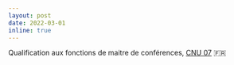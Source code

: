 ```yaml
---
layout: post
date: 2022-03-01
inline: true
---
```


Qualification aux fonctions de maitre de conférences, <a href="https://www.galaxie.enseignementsup-recherche.gouv.fr/ensup/qualification/Resultats_2022/qualifies_MCF_2022.pdf">CNU 07</a> 🇫🇷
